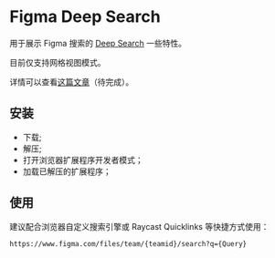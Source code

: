 # Figma Deep Search

用于展示 Figma 搜索的 [Deep Search](https://www.figma.com/blog/deep-search/) 一些特性。

目前仅支持网格视图模式。

详情可以查看<ins>这篇文章</ins>（待完成）。

## 安装

- 下载;
- 解压;
- 打开浏览器扩展程序开发者模式；
- 加载已解压的扩展程序；

## 使用

建议配合浏览器自定义搜索引擎或 Raycast Quicklinks 等快捷方式使用：

```
https://www.figma.com/files/team/{teamid}/search?q={Query}
```



